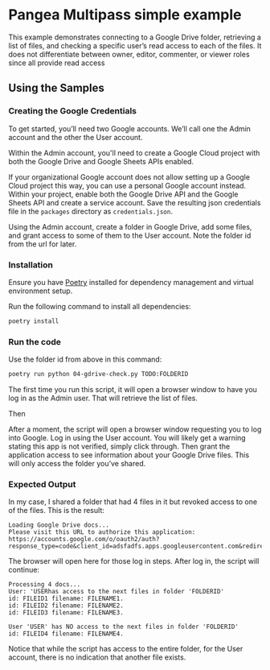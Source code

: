 # Pangea Multipass simple example

This example demonstrates connecting to a Google Drive folder, retrieving a list of files, and checking a specific user’s read access to each of the files. It does not differentiate between owner, editor, commenter, or viewer roles since all provide read access

## Using the Samples

### Creating the Google Credentials

To get started, you’ll need two Google accounts. We’ll call one the Admin account and the other the User account.

Within the Admin account, you'll need to create a Google Cloud project with both the Google Drive and Google Sheets APIs enabled.

If your organizational Google account does not allow setting up a Google Cloud project this way, you can use a personal Google account instead. Within your project, enable both the Google Drive API  and the Google Sheets API and create a service account. Save the resulting json credentials file in the `packages` directory as `credentials.json`.

Using the Admin account, create a folder in Google Drive, add some files, and grant access to some of them to the User account. Note the folder id from the url for later.

### Installation

Ensure you have [Poetry](https://python-poetry.org/docs/#installation) installed for dependency management and virtual environment setup.

Run the following command to install all dependencies:

```bash
poetry install
```

### Run the code

Use the folder id from above in this command:

```bash
poetry run python 04-gdrive-check.py TODO:FOLDERID
```

The first time you run this script, it will open a browser window to have you log in as the Admin user. That will retrieve the list of files.

Then


After a moment, the script will open a browser window requesting you to log into Google. Log in using the User account. You will likely get a warning stating this app is not verified, simply click through. Then grant the application access to see information about your Google Drive files. This will only access the folder you’ve shared.

### Expected Output

In my case, I shared a folder that had 4 files in it but revoked access to one of the files. This is the result:

```
Loading Google Drive docs...
Please visit this URL to authorize this application: https://accounts.google.com/o/oauth2/auth?response_type=code&client_id=adsfadfs.apps.googleusercontent.com&redirect_uri=http%3A%2F%2Flocalhost%3A51947%2F&scope=https%3A%2F%2Fwww.googleapis.com%2Fauth%2Fdrive.readonly&state=JRX6eYG7B7qeQySM0j3D0L97dkoJVe&access_type=offline
```

The browser will open here for those log in steps. After log in, the script will continue:

```
Processing 4 docs...
User: 'USERhas access to the next files in folder 'FOLDERID'
id: FILEID1 filename: FILENAME1.
id: FILEID2 filename: FILENAME2.
id: FILEID3 filename: FILENAME3.

User 'USER' has NO access to the next files in folder 'FOLDERID'
id: FILEID4 filename: FILENAME4.
```

Notice that while the script has access to the entire folder, for the User account, there is no indication that another file exists.
